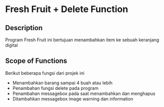 
# Fresh Fruit + Delete Function

## Description
Program Fresh Fruit ini bertujuan menambahkan item ke sebuah keranjang digital
## Scope of Functions

Berikut beberapa fungsi dari projek ini

- Menambahkan barang sampai 4 buah atau lebih
- Penambahan fungsi delete pada program
- Penambahan messagebox pada saat menambahkan dan menghapus
- Ditambahkan messagebox image warning dan information
